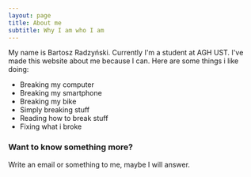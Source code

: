 ```yaml
---
layout: page
title: About me
subtitle: Why I am who I am
---
```


My name is Bartosz Radzyński. Currently I'm a student at AGH UST. I've made this website about me because I can.
Here are some things i like doing:

- Breaking my computer 
- Breaking my smartphone
- Breaking my bike
- Simply breaking stuff
- Reading how to break stuff
- Fixing what i broke


### Want to know something more?

Write an email or something to me, maybe I will answer.
